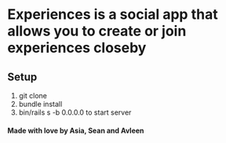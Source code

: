 # Experiences is a social app that allows you to create or join experiences closeby


## Setup
1. git clone
2. bundle install
3. bin/rails s -b 0.0.0.0 to start server

#### Made with love by Asia, Sean and Avleen